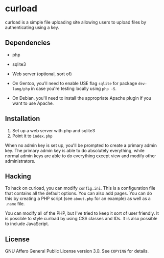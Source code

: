 # curload

curload is a simple file uploading site allowing users to upload files by
authenticating using a key.

## Dependencies

- php
- sqlite3
- Web server (optional, sort of)

- On Gentoo, you'll need to enable USE flag `sqlite` for package `dev-lang/php`
in case you're testing locally using `php -S`.

- On Debian, you'll need to install the appropriate Apache
plugin if you want to use Apache.

## Installation

1. Set up a web server with php and sqlite3
2. Point it to `index.php`

When no admin key is set up, you'll be prompted to create a primary admin key.
The primary admin key is able to do absolutely everything, while normal admin
keys are able to do everything except view and modify other administrators.

## Hacking

To hack on curload, you can modify `config.ini`. This is a configuration file
that contains all the default options. You can also add pages. You can do this
by creating a PHP script (see `about.php` for an example) as well as a
`.name` file.

You can modify all of the PHP, but I've tried to keep it sort of user friendly.
It is possible to style curload by using CSS classes and IDs. It is also
possible to include JavaScript.

## License

GNU Affero General Public License version 3.0. See `COPYING` for details.
